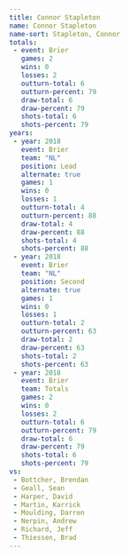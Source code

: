 ```yaml
---
title: Connor Stapleton
name: Connor Stapleton
name-sort: Stapleton, Connor
totals:
 - event: Brier
   games: 2
   wins: 0
   losses: 2
   outturn-total: 6
   outturn-percent: 79
   draw-total: 6
   draw-percent: 79
   shots-total: 6
   shots-percent: 79
years:
 - year: 2018
   event: Brier
   team: "NL"
   position: Lead
   alternate: true
   games: 1
   wins: 0
   losses: 1
   outturn-total: 4
   outturn-percent: 88
   draw-total: 4
   draw-percent: 88
   shots-total: 4
   shots-percent: 88
 - year: 2018
   event: Brier
   team: "NL"
   position: Second
   alternate: true
   games: 1
   wins: 0
   losses: 1
   outturn-total: 2
   outturn-percent: 63
   draw-total: 2
   draw-percent: 63
   shots-total: 2
   shots-percent: 63
 - year: 2018
   event: Brier
   team: Totals
   games: 2
   wins: 0
   losses: 2
   outturn-total: 6
   outturn-percent: 79
   draw-total: 6
   draw-percent: 79
   shots-total: 6
   shots-percent: 79
vs:
 - Bottcher, Brendan
 - Geall, Sean
 - Harper, David
 - Martin, Karrick
 - Moulding, Darren
 - Nerpin, Andrew
 - Richard, Jeff
 - Thiessen, Brad
---
```


